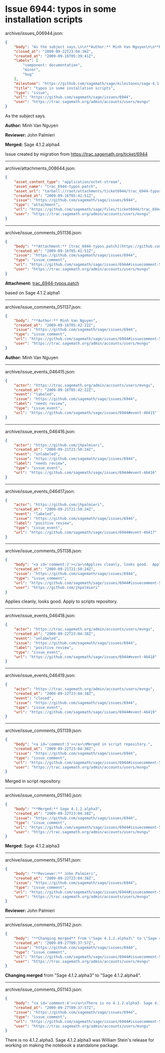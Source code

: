 # Issue 6944: typos in some installation scripts

archive/issues_006944.json:
```json
{
    "body": "As the subject says.\n\n**Author:** Minh Van Nguyen\n\n**Reviewer:** John Palmieri\n\n**Merged:** Sage 4.1.2.alpha4\n\nIssue created by migration from https://trac.sagemath.org/ticket/6944\n\n",
    "closed_at": "2009-09-22T23:04:38Z",
    "created_at": "2009-09-16T05:39:41Z",
    "labels": [
        "component: documentation",
        "minor",
        "bug"
    ],
    "milestone": "https://github.com/sagemath/sage/milestones/sage-4.1.2",
    "title": "typos in some installation scripts",
    "type": "issue",
    "url": "https://github.com/sagemath/sage/issues/6944",
    "user": "https://trac.sagemath.org/admin/accounts/users/mvngu"
}
```
As the subject says.

**Author:** Minh Van Nguyen

**Reviewer:** John Palmieri

**Merged:** Sage 4.1.2.alpha4

Issue created by migration from https://trac.sagemath.org/ticket/6944





---

archive/attachments_008644.json:
```json
{
    "asset_content_type": "application/octet-stream",
    "asset_name": "trac_6944-typos.patch",
    "asset_url": "tarball://root/attachments/ticket6944/trac_6944-typos.patch",
    "created_at": "2009-09-16T05:41:51Z",
    "issue": "https://github.com/sagemath/sage/issues/6944",
    "type": "attachment",
    "url": "https://github.com/sagemath/sage/files/ticket6944/trac_6944-typos.patch",
    "user": "https://trac.sagemath.org/admin/accounts/users/mvngu"
}
```



---

archive/issue_comments_051136.json:
```json
{
    "body": "**Attachment:** [trac_6944-typos.patch](https://github.com/sagemath/sage/files/ticket6944/trac_6944-typos.patch)\n\nbased on Sage 4.1.2.alpha1",
    "created_at": "2009-09-16T05:41:51Z",
    "issue": "https://github.com/sagemath/sage/issues/6944",
    "type": "issue_comment",
    "url": "https://github.com/sagemath/sage/issues/6944#issuecomment-51136",
    "user": "https://trac.sagemath.org/admin/accounts/users/mvngu"
}
```

**Attachment:** [trac_6944-typos.patch](https://github.com/sagemath/sage/files/ticket6944/trac_6944-typos.patch)

based on Sage 4.1.2.alpha1



---

archive/issue_comments_051137.json:
```json
{
    "body": "**Author:** Minh Van Nguyen",
    "created_at": "2009-09-16T05:42:22Z",
    "issue": "https://github.com/sagemath/sage/issues/6944",
    "type": "issue_comment",
    "url": "https://github.com/sagemath/sage/issues/6944#issuecomment-51137",
    "user": "https://trac.sagemath.org/admin/accounts/users/mvngu"
}
```

**Author:** Minh Van Nguyen



---

archive/issue_events_046415.json:
```json
{
    "actor": "https://trac.sagemath.org/admin/accounts/users/mvngu",
    "created_at": "2009-09-16T05:42:22Z",
    "event": "labeled",
    "issue": "https://github.com/sagemath/sage/issues/6944",
    "label": "needs review",
    "type": "issue_event",
    "url": "https://github.com/sagemath/sage/issues/6944#event-46415"
}
```



---

archive/issue_events_046416.json:
```json
{
    "actor": "https://github.com/jhpalmieri",
    "created_at": "2009-09-21T21:50:24Z",
    "event": "unlabeled",
    "issue": "https://github.com/sagemath/sage/issues/6944",
    "label": "needs review",
    "type": "issue_event",
    "url": "https://github.com/sagemath/sage/issues/6944#event-46416"
}
```



---

archive/issue_events_046417.json:
```json
{
    "actor": "https://github.com/jhpalmieri",
    "created_at": "2009-09-21T21:50:24Z",
    "event": "labeled",
    "issue": "https://github.com/sagemath/sage/issues/6944",
    "label": "positive review",
    "type": "issue_event",
    "url": "https://github.com/sagemath/sage/issues/6944#event-46417"
}
```



---

archive/issue_comments_051138.json:
```json
{
    "body": "<a id='comment:2'></a>\nApplies cleanly, looks good.  Apply to scripts repository.",
    "created_at": "2009-09-21T21:50:24Z",
    "issue": "https://github.com/sagemath/sage/issues/6944",
    "type": "issue_comment",
    "url": "https://github.com/sagemath/sage/issues/6944#issuecomment-51138",
    "user": "https://github.com/jhpalmieri"
}
```

<a id='comment:2'></a>
Applies cleanly, looks good.  Apply to scripts repository.



---

archive/issue_events_046418.json:
```json
{
    "actor": "https://trac.sagemath.org/admin/accounts/users/mvngu",
    "created_at": "2009-09-22T23:04:38Z",
    "event": "unlabeled",
    "issue": "https://github.com/sagemath/sage/issues/6944",
    "label": "positive review",
    "type": "issue_event",
    "url": "https://github.com/sagemath/sage/issues/6944#event-46418"
}
```



---

archive/issue_events_046419.json:
```json
{
    "actor": "https://trac.sagemath.org/admin/accounts/users/mvngu",
    "created_at": "2009-09-22T23:04:38Z",
    "event": "closed",
    "issue": "https://github.com/sagemath/sage/issues/6944",
    "type": "issue_event",
    "url": "https://github.com/sagemath/sage/issues/6944#event-46419"
}
```



---

archive/issue_comments_051139.json:
```json
{
    "body": "<a id='comment:3'></a>\nMerged in script repository.",
    "created_at": "2009-09-22T23:04:38Z",
    "issue": "https://github.com/sagemath/sage/issues/6944",
    "type": "issue_comment",
    "url": "https://github.com/sagemath/sage/issues/6944#issuecomment-51139",
    "user": "https://trac.sagemath.org/admin/accounts/users/mvngu"
}
```

<a id='comment:3'></a>
Merged in script repository.



---

archive/issue_comments_051140.json:
```json
{
    "body": "**Merged:** Sage 4.1.2.alpha3",
    "created_at": "2009-09-22T23:04:38Z",
    "issue": "https://github.com/sagemath/sage/issues/6944",
    "type": "issue_comment",
    "url": "https://github.com/sagemath/sage/issues/6944#issuecomment-51140",
    "user": "https://trac.sagemath.org/admin/accounts/users/mvngu"
}
```

**Merged:** Sage 4.1.2.alpha3



---

archive/issue_comments_051141.json:
```json
{
    "body": "**Reviewer:** John Palmieri",
    "created_at": "2009-09-22T23:04:38Z",
    "issue": "https://github.com/sagemath/sage/issues/6944",
    "type": "issue_comment",
    "url": "https://github.com/sagemath/sage/issues/6944#issuecomment-51141",
    "user": "https://trac.sagemath.org/admin/accounts/users/mvngu"
}
```

**Reviewer:** John Palmieri



---

archive/issue_comments_051142.json:
```json
{
    "body": "**Changing merged** from \"Sage 4.1.2.alpha3\" to \"Sage 4.1.2.alpha4\".",
    "created_at": "2009-09-27T09:37:57Z",
    "issue": "https://github.com/sagemath/sage/issues/6944",
    "type": "issue_comment",
    "url": "https://github.com/sagemath/sage/issues/6944#issuecomment-51142",
    "user": "https://trac.sagemath.org/admin/accounts/users/mvngu"
}
```

**Changing merged** from "Sage 4.1.2.alpha3" to "Sage 4.1.2.alpha4".



---

archive/issue_comments_051143.json:
```json
{
    "body": "<a id='comment:4'></a>\nThere is no 4.1.2.alpha3. Sage 4.1.2.alpha3 was William Stein's release for working on making the notebook a standalone package.",
    "created_at": "2009-09-27T09:37:57Z",
    "issue": "https://github.com/sagemath/sage/issues/6944",
    "type": "issue_comment",
    "url": "https://github.com/sagemath/sage/issues/6944#issuecomment-51143",
    "user": "https://trac.sagemath.org/admin/accounts/users/mvngu"
}
```

<a id='comment:4'></a>
There is no 4.1.2.alpha3. Sage 4.1.2.alpha3 was William Stein's release for working on making the notebook a standalone package.
